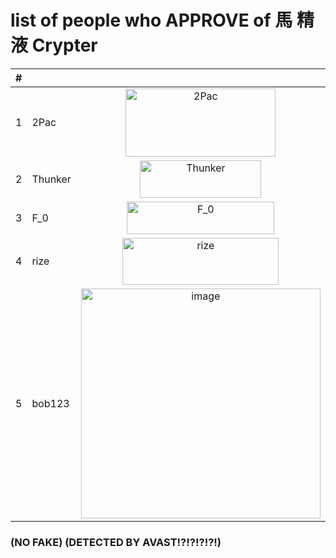 # list of people who APPROVE of 馬 精液 Crypter

| # |  |  |
|:-:|:-|:-:|
| 1 | 2Pac | <img width="240" height="109" alt="2Pac" src="https://github.com/user-attachments/assets/b74b3fe7-085d-4c02-a89b-d16948eb10ef" /> |
| 2 | Thunker | <img width="194" height="60" alt="Thunker" src="https://github.com/user-attachments/assets/bb310fc3-cd03-4375-bb9d-94188c232a94" /> |
| 3 | F_0 | <img width="236" height="52" alt="F_0" src="https://github.com/user-attachments/assets/d38d8d19-da7a-4481-8e0c-8bcc310d0f83" /> |
| 4 | rize | <img width="250" height="75" alt="rize" src="https://github.com/user-attachments/assets/6fcfcc4b-aa77-4f2f-8fc9-4c74c037b97c" /> |
| 5 | bob123 | <img width="383" height="368" alt="image" src="https://github.com/user-attachments/assets/c4892bad-af71-4ef0-8b32-5e57579cc9a8" /> |














###  (NO FAKE) (DETECTED BY AVAST!?!?!?!?!)
